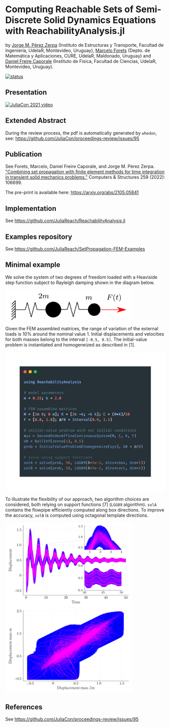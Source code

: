 # Computing Reachable Sets of Semi-Discrete Solid Dynamics Equations with ReachabilityAnalysis.jl

by [Jorge M. Pérez Zerpa](https://github.com/jorgepz) (Instituto de Estructuras y Transporte, Facultad de Ingeniería, UdelaR, Montevideo, Uruguay), [Marcelo Forets](https://github.com/mforets) (Depto. de Matemática y Aplicaciones, CURE, UdelaR, Maldonado, Uruguay) and
[Daniel Freire Caporale](https://github.com/dfcaporale) (Instituto de Física, Facultad de Ciencias, UdelaR, Montevideo, Uruguay).

[![status](https://proceedings.juliacon.org/papers/24a082818ba9447244932e21d16da342/status.svg)](https://proceedings.juliacon.org/papers/24a082818ba9447244932e21d16da342)

## Presentation

[![JuliaCon 2021 video](https://img.youtube.com/vi/MQM9U0hiLks/0.jpg)](https://youtu.be/MQM9U0hiLks)

## Extended Abstract

During the review process, the pdf is automatically generated by `whedon`, see: https://github.com/JuliaCon/proceedings-review/issues/95

## Publication

See Forets, Marcelo, Daniel Freire Caporale, and Jorge M. Pérez Zerpa. ["Combining set propagation with finite element methods for time integration in transient solid mechanics problems."](https://www.sciencedirect.com/science/article/abs/pii/S0045794921002212) Computers & Structures 259 (2022): 106699.

The pre-print is available here: https://arxiv.org/abs/2105.05841

## Implementation

See https://github.com/JuliaReach/ReachabilityAnalysis.jl

## Examples repository

See https://github.com/JuliaReach/SetPropagation-FEM-Examples

## Minimal example

We solve the system of two degrees of freedom loaded with a Heaviside step function subject to
Rayleigh damping shown in the diagram below.

<img src="https://github.com/JuliaReach/SetPropagation-FEM-JuliaCon21/blob/main/paper/example/masses.png" width="400" class="center"/>

Given the FEM assembled matrices, the range of variation of the external loads is 10\% around the nominal value 1.
Initial displacements and velocities for both masses belong to the interval `[-0.5, 0.5]`.
The initial-value problem is instantiated and homogeneized as described in [1].

<img src="https://github.com/JuliaReach/SetPropagation-FEM-JuliaCon21/blob/main/paper/example/code.png?raw=true" width="550"/>

To illustrate the flexibility of our approach, two algorithm choices are considered, both relying on support functions [7] (`LGG09` algorithm). `solA` contains the flowpipe efficiently computed along box directions. To improve the accuracy, `solB` is computed using octagonal template directions.

<img src="https://github.com/JuliaReach/SetPropagation-FEM-JuliaCon21/blob/main/paper/example/displacement_vs_time.png" width="400"/>

<img src="https://github.com/JuliaReach/SetPropagation-FEM-JuliaCon21/blob/main/paper/example/displacement_vs_displacement.png" width="400"/>

## References

See https://github.com/JuliaCon/proceedings-review/issues/95
